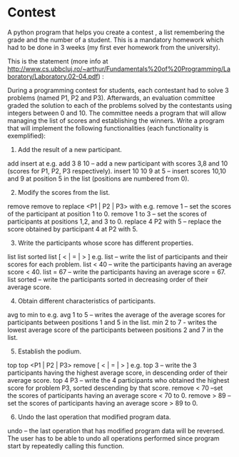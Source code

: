# Contest
A python program that helps you create a contest , a list remembering the grade and the number of a student. This is a mandatory homework which had to be done in 3 weeks (my first ever homework from the university).

This is the statement (more info at http://www.cs.ubbcluj.ro/~arthur/Fundamentals%20of%20Programming/Laboratory/Laboratory.02-04.pdf) :

During a programming contest for students, each contestant had to solve 3 problems (named P1, P2
and P3). Afterwards, an evaluation committee graded the solution to each of the problems solved by
the contestants using integers between 0 and 10. The committee needs a program that will allow
managing the list of scores and establishing the winners. Write a program that will implement the
following functionalities (each functionality is exemplified):

1. Add the result of a new participant.

add <P1 score> <P2 score> <P3 score>
insert <P1 score> <P2 score> <P3 score> at <position>
e.g.
add 3 8 10 – add a new participant with scores 3,8 and 10 (scores for P1, P2, P3 respectively).
insert 10 10 9 at 5 – insert scores 10,10 and 9 at position 5 in the list (positions are numbered
from 0).

2. Modify the scores from the list.

remove <position>
remove <start position> to <end position>
replace <old score> <P1 | P2 | P3> with <new score>
e.g.
remove 1 – set the scores of the participant at position 1 to 0.
remove 1 to 3 – set the scores of participants at positions 1,2, and 3 to 0.
replace 4 P2 with 5 – replace the score obtained by participant 4 at P2 with 5.

3. Write the participants whose score has different properties.

list
list sorted
list [ < | = | > ] <score>
e.g.
list – write the list of participants and their scores for each problem.
list < 40 – write the participants having an average score < 40.
list = 67 – write the participants having an average score = 67.
list sorted – write the participants sorted in decreasing order of their average score.

4. Obtain different characteristics of participants.

avg <start position> to <end position>
min <start position> to <end position>
e.g.
avg 1 to 5 – writes the average of the average scores for participants between positions 1 and
5 in the list.
min 2 to 7 - writes the lowest average score of the participants between positions 2 and 7 in
the list.

5. Establish the podium.

top <number>
top <number> <P1 | P2 | P3>
remove [ < | = | > ] <score>
e.g.
top 3 – write the 3 participants having the highest average score, in descending order of their
average score.
top 4 P3 – write the 4 participants who obtained the highest score for problem P3, sorted
descending by that score.
remove < 70 –set the scores of participants having an average score < 70 to 0.
remove > 89 –set the scores of participants having an average score > 89 to 0.

6. Undo the last operation that modified program data.

undo – the last operation that has modified program data will be reversed. The user has to be
able to undo all operations performed since program start by repeatedly calling this function.
